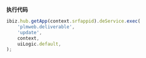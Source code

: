 <p class="panel-title"><b>执行代码</b></p>

```javascript
ibiz.hub.getApp(context.srfappid).deService.exec(
    'plmweb.deliverable',
    'update',
    context,
    uiLogic.default,
);
```

